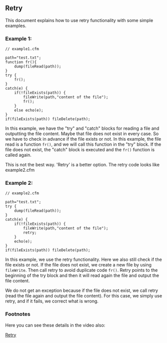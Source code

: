 <!--
{
  "title": "Retry",
  "id": "retry",
  "related": [
    "tag-catch",
    "tag-retry",
    "tag-try"
  ],
  "description": "This document explains how to use retry functionality with some simple examples.",
  "keywords": [
    "Retry",
    "Exception handling",
    "Try catch",
    "Lucee"
  ]
}
-->
## Retry ##

This document explains how to use retry functionality with some simple examples.

### Example 1: ###

```luceescript
// example1.cfm

path="test.txt";
function fr(){
	dump(fileRead(path));
}
try {
	fr();
}
catch(e) {
	if(!fileExists(path)) {
		fileWrite(path,"content of the file");
		fr();
	}
	else echo(e);
}
if(fileExists(path)) fileDelete(path);
```

In this example, we have the "try" and "catch" blocks for reading a file and outputting the file content. Maybe that file does not exist in every case. So we have to check in advance if the file exists or not. In this example, the file read is a function `fr()`, and we will call this function in the "try" block. If the file does not exist, the "catch" block is executed and the `fr()` function is called again.

This is not the best way. 'Retry' is a better option. The retry code looks like example2.cfm

### Example 2: ###

```luceescript
// example2.cfm

path="test.txt";
try {
	dump(fileRead(path));
}
catch(e) {
	if(!fileExists(path)) {
		fileWrite(path,"content of the file");
		retry;
	}
	echo(e);
}
if(fileExists(path)) fileDelete(path);
```

In this example, we use the retry functionality. Here we also still check if the file exists or not. If the file does not exist, we create a new file by using `fileWrite`. Then call retry to avoid duplicate code `fr()`. Retry points to the beginning of the try block and then it will read again the file and output the file content.

We do not get an exception because if the file does not exist, we call retry (read the file again and output the file content). For this case, we simply use retry, and if it fails, we correct what is wrong.

### Footnotes ###

Here you can see these details in the video also:

[Retry](https://youtu.be/zA9aAAimkk8)